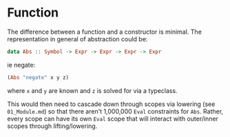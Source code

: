 # Function

The difference between a function and a constructor is minimal. The representation in general of abstraction could be:

```haskell
data Abs :: Symbol -> Expr -> Expr -> Expr -> Expr
```

ie negate:

```haskell
(Abs "negate" x y z)
```

where `x` and `y` are known and `z` is solved for via a typeclass.

This would then need to cascade down through scopes via lowering (see `01_Module.md`) so that there aren't 1,000,000 `Eval` constraints for `Abs`. Rather, every scope can have its own `Eval` scope that will interact with outer/inner scopes through lifting/lowering.
